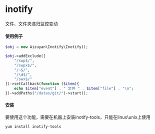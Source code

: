 # inotify
文件、文件夹递归监控变动

#### 使用例子
```php
$obj = new Aizuyan\Inotify\Inotify();

$obj->addExclude([
    "/swp$/",
    "/swpx$/",
    "/~$/",
    "/\d$/",
    "/swx$/"
])->setCallback(function ($item){
    echo $item["event"] . " 文件 " . $item["file"] . "\n";
})->addPaths("/datas/git/")->start();
```

#### 安装
要使用这个功能，需要在机器上安装inotify-tools，只能在linux\unix上使用

```sh
yum install inotify-tools
```
